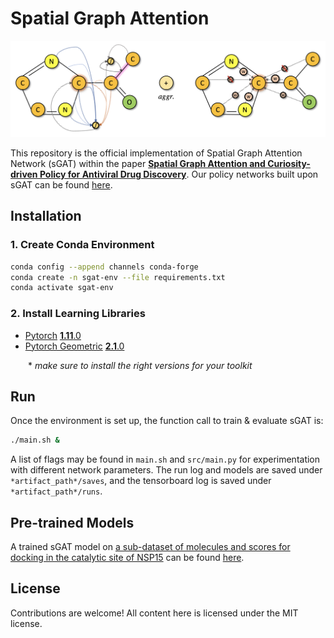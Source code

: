 # Spatial Graph Attention
![](figure/sGAT.png)

This repository is the official implementation of Spatial Graph Attention Network (sGAT) within the paper [**Spatial Graph Attention and Curiosity-driven Policy for Antiviral Drug Discovery**](https://arxiv.org/abs/2106.02190). Our policy networks built upon sGAT can be found [here](https://github.com/yulun-rayn/DGAPN).


## Installation

### 1. Create Conda Environment
```bash
conda config --append channels conda-forge
conda create -n sgat-env --file requirements.txt
conda activate sgat-env
```

### 2. Install Learning Libraries
- [Pytorch](https://pytorch.org/) [**1.11**.0](https://pytorch.org/get-started/previous-versions/)
- [Pytorch Geometric](https://pytorch-geometric.readthedocs.io/en/latest/) [**2.1**.0](https://pytorch-geometric.readthedocs.io/en/1.7.0/notes/installation.html)

  \* *make sure to install the right versions for your toolkit*


## Run
Once the environment is set up, the function call to train & evaluate sGAT is:

```bash
./main.sh &
```

A list of flags may be found in `main.sh` and `src/main.py` for experimentation with different network parameters. The run log and models are saved under `*artifact_path*/saves`, and the tensorboard log is saved under `*artifact_path*/runs`.

## Pre-trained Models
A trained sGAT model on [a sub-dataset of molecules and scores for docking in the catalytic site of NSP15](src/dataset/NSP15_6W01_A_3_H.negonly_unique_300k.csv) can be found [here](https://github.com/yulun-rayn/SGAnCP4ADD).

## License

Contributions are welcome! All content here is licensed under the MIT license.
